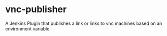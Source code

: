 # vnc-publisher
A Jenkins Plugin that publishes a link or links to vnc machines based on an environment variable.
